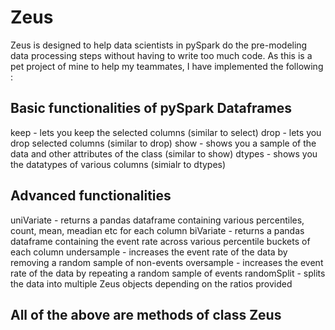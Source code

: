 # Zeus

Zeus is designed to help data scientists in pySpark do the pre-modeling data processing steps without having to write too much code. As this is a pet project of mine to help my teammates, I have implemented the following :

## Basic functionalities of pySpark Dataframes
keep - lets you keep the selected columns (similar to select)
drop - lets you drop selected columns (similar to drop)
show - shows you a sample of the data and other attributes of the class (similar to show)
dtypes - shows you the datatypes of various columns (simialr to dtypes)

## Advanced functionalities
uniVariate - returns a pandas dataframe containing various percentiles, count, mean, meadian etc for each column
biVariate - returns a pandas dataframe containing the event rate across various percentile buckets of each column
undersample - increases the event rate of the data by removing a random sample of non-events
oversample - increases the event rate of the data by repeating a random sample of events
randomSplit - splits the data into multiple Zeus objects depending on the ratios provided

## All of the above are methods of class Zeus

